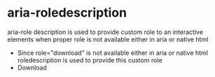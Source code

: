 # aria-roledescription
aria-role description is used to provide custom role to an interactive elements when proper role is not available either in aria or native html
* Since role="download" is not available either in aria or native html roledescription is used to provide this custom role
* <div role="button" tabindex="0" aria-roledescription="download button">Download</div>
